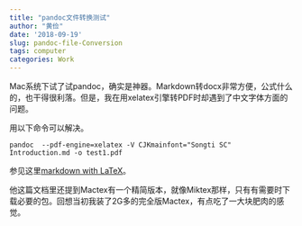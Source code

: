 ```yaml
---
title: "pandoc文件转换测试"
author: "黄俭"
date: '2018-09-19'
slug: pandoc-file-Conversion
tags: computer
categories: Work
---
```


Mac系统下试了试pandoc，确实是神器。Markdown转docx非常方便，公式什么的，也干得很利落。但是，我在用xelatex引擎转PDF时却遇到了中文字体方面的问题。

用以下命令可以解决。

`pandoc  --pdf-engine=xelatex -V CJKmainfont="Songti SC" Introduction.md -o test1.pdf`

参见这里[markdown with LaTeX](http://kapsterio.github.io/prductivity/2015/12/27/markdown-with-latex.html)。

他这篇文档里还提到Mactex有一个精简版本，就像Miktex那样，只有有需要时下载必要的包。回想当初我装了2G多的完全版Mactex，有点吃了一大块肥肉的感觉。


